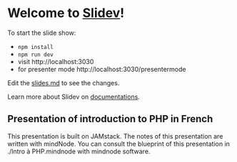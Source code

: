 # Welcome to [Slidev](https://github.com/slidevjs/slidev)!

To start the slide show:

- `npm install`
- `npm run dev`
- visit http://localhost:3030
- for presenter mode http://localhost:3030/presentermode

Edit the [slides.md](original_slides.md) to see the changes.

Learn more about Slidev on [documentations](https://sli.dev/).

## Presentation of introduction to PHP in French

This presentation is built on JAMstack. 
The notes of this presentation are written with mindNode. 
You can consult the blueprint of this presentation 
in ./Intro à PHP.mindnode with mindnode software.

